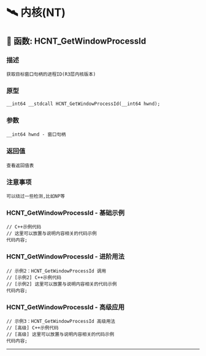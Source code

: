 # 🛰️ 内核(NT)
## 📌 函数: HCNT_GetWindowProcessId
### 描述
```
获取目标窗口句柄的进程ID(R3层内核版本)
```
### 原型
```
__int64 __stdcall HCNT_GetWindowProcessId(__int64 hwnd);
```
### 参数
```
__int64 hwnd - 窗口句柄
```
### 返回值
```
查看返回值表
```
### 注意事项
```
可以绕过一些检测,比如NP等
```
### HCNT_GetWindowProcessId - 基础示例
```
// C++示例代码
// 这里可以放置与说明内容相关的代码示例
代码内容;
```
### HCNT_GetWindowProcessId - 进阶用法
```
// 示例2：HCNT_GetWindowProcessId 调用
// [示例2] C++示例代码
// [示例2] 这里可以放置与说明内容相关的代码示例
代码内容;
```
### HCNT_GetWindowProcessId - 高级应用
```
// 示例3：HCNT_GetWindowProcessId 高级用法
// [高级] C++示例代码
// [高级] 这里可以放置与说明内容相关的代码示例
代码内容;
```

---
